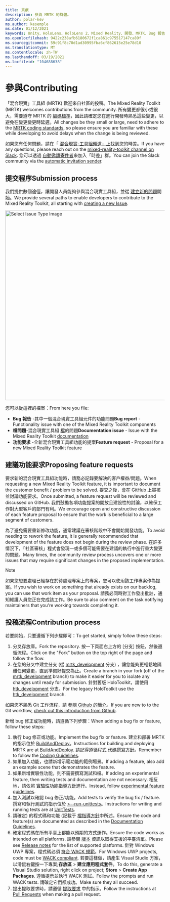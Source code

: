 ```yaml
---
title: 貢獻
description: 參與 MRTK 的群體。
author: polar-kev
ms.author: kesemple
ms.date: 01/12/2021
keywords: Unity、HoloLens、HoloLens 2、Mixed Reality、開發、MRTK、Bug 報告、
ms.openlocfilehash: 9422c238afb6180672f1ca861c975517147ca89f
ms.sourcegitcommit: 59c91f8c70d1ad30995fba6cf862615e25e78d10
ms.translationtype: MT
ms.contentlocale: zh-TW
ms.lasthandoff: 03/19/2021
ms.locfileid: "104688638"
---
```

# <a name="contributing"></a><span data-ttu-id="cf5f7-104">參與</span><span class="sxs-lookup"><span data-stu-id="cf5f7-104">Contributing</span></span>

<span data-ttu-id="cf5f7-105">「混合現實」工具組 (MRTK) 歡迎來自社區的投稿。</span><span class="sxs-lookup"><span data-stu-id="cf5f7-105">The Mixed Reality Toolkit (MRTK) welcomes contributions from the community.</span></span> <span data-ttu-id="cf5f7-106">所有變更都很小或很大，需要遵守 MRTK 的 [編碼標準](CodingGuidelines.md)，因此請確定您在進行開發時熟悉這些變更，以避免在變更變更時延遲。</span><span class="sxs-lookup"><span data-stu-id="cf5f7-106">All changes be they small or large, need to adhere to the [MRTK coding standards](CodingGuidelines.md), so please ensure you are familiar with these while developing to avoid delays when the change is being reviewed.</span></span>

<span data-ttu-id="cf5f7-107">如果您有任何問題，請在「 [混合現實-工具組頻道」上](https://holodevelopers.slack.com/messages/C2H4HT858)找到您的時差。</span><span class="sxs-lookup"><span data-stu-id="cf5f7-107">If you have any questions, please reach out on the [mixed-reality-toolkit channel on Slack](https://holodevelopers.slack.com/messages/C2H4HT858).</span></span>
<span data-ttu-id="cf5f7-108">您可以透過 [自動邀請寄件者](https://holodevelopersslack.azurewebsites.net/)來加入「時差」群。</span><span class="sxs-lookup"><span data-stu-id="cf5f7-108">You can join the Slack community via the [automatic invitation sender](https://holodevelopersslack.azurewebsites.net/).</span></span>

## <a name="submission-process"></a><span data-ttu-id="cf5f7-109">提交程序</span><span class="sxs-lookup"><span data-stu-id="cf5f7-109">Submission process</span></span>

<span data-ttu-id="cf5f7-110">我們提供數個途徑，讓開發人員能夠參與混合現實工具組，並從 [建立新的問題](https://github.com/Microsoft/MixedRealityToolkit-Unity/issues/new/choose)開始。</span><span class="sxs-lookup"><span data-stu-id="cf5f7-110">We provide several paths to enable developers to contribute to the Mixed Reality Toolkit, all starting with [creating a new Issue](https://github.com/Microsoft/MixedRealityToolkit-Unity/issues/new/choose).</span></span>

<img src="../features/images/contributing/SelectIssueType.png" width="600" alt="Select Issue Type Image">

<span data-ttu-id="cf5f7-111">您可以從這裡的檔案：</span><span class="sxs-lookup"><span data-stu-id="cf5f7-111">From here you file:</span></span>

- <span data-ttu-id="cf5f7-112">**Bug 報告** -其中一個混合現實工具組元件的功能問題</span><span class="sxs-lookup"><span data-stu-id="cf5f7-112">**Bug report** - Functionality issue with one of the Mixed Reality Toolkit components</span></span>
- <span data-ttu-id="cf5f7-113">**檔問題**-混合現實工具組 [檔](https://microsoft.github.io/MixedRealityToolkit-Unity)的問題</span><span class="sxs-lookup"><span data-stu-id="cf5f7-113">**Documentation issue** - Issue with the Mixed Reality Toolkit [documentation](https://microsoft.github.io/MixedRealityToolkit-Unity)</span></span>
- <span data-ttu-id="cf5f7-114">**功能要求** -全新混合現實工具組功能的提案</span><span class="sxs-lookup"><span data-stu-id="cf5f7-114">**Feature request** - Proposal for a new Mixed Reality Toolkit feature</span></span>

## <a name="proposing-feature-requests"></a><span data-ttu-id="cf5f7-115">建議功能要求</span><span class="sxs-lookup"><span data-stu-id="cf5f7-115">Proposing feature requests</span></span>

<span data-ttu-id="cf5f7-116">要求新的混合現實工具組功能時，請務必記錄要解決的客戶權益/問題。</span><span class="sxs-lookup"><span data-stu-id="cf5f7-116">When requesting a new Mixed Reality Toolkit feature, it is important to document the customer benefit / problem to be solved.</span></span> <span data-ttu-id="cf5f7-117">提交之後，會在 GitHub 上審核並討論功能要求。</span><span class="sxs-lookup"><span data-stu-id="cf5f7-117">Once submitted, a feature request will be reviewed and discussed on GitHub.</span></span> <span data-ttu-id="cf5f7-118">我們鼓勵各項功能提案的開放且建設性的討論，以確保工作對大型客戶的部門有利。</span><span class="sxs-lookup"><span data-stu-id="cf5f7-118">We encourage open and constructive discussion of each feature proposal to ensure that the work is beneficial to a large segment of customers.</span></span>

<span data-ttu-id="cf5f7-119">為了避免需要重新修改功能，通常建議在審核階段中不會開始開發功能。</span><span class="sxs-lookup"><span data-stu-id="cf5f7-119">To avoid needing to rework the feature, it is generally recommended that development of the feature does not begin during the review phase.</span></span> <span data-ttu-id="cf5f7-120">在許多情況下，「社區審核」程式會發現一或多個可能需要在建議的執行中進行重大變更的問題。</span><span class="sxs-lookup"><span data-stu-id="cf5f7-120">Many times, the community review process uncovers one or more issues that may require significant changes in the proposed implementation.</span></span>

> [!NOTE]
> <span data-ttu-id="cf5f7-121">如果您想要處理已經存在於待處理專案上的專案，您可以使用該工作專案作為提案。</span><span class="sxs-lookup"><span data-stu-id="cf5f7-121">If you wish to work on something that already exists on our backlog, you can use that work item as your proposal.</span></span> <span data-ttu-id="cf5f7-122">請務必同時對工作發出批註，通知維護人員您正在完成該工作。</span><span class="sxs-lookup"><span data-stu-id="cf5f7-122">Be sure to also comment on the task notifying maintainers that you're working towards completing it.</span></span>

## <a name="contribution-process"></a><span data-ttu-id="cf5f7-123">投稿流程</span><span class="sxs-lookup"><span data-stu-id="cf5f7-123">Contribution process</span></span>

<span data-ttu-id="cf5f7-124">若要開始，只要遵循下列步驟即可：</span><span class="sxs-lookup"><span data-stu-id="cf5f7-124">To get started, simply follow these steps:</span></span>

1. <span data-ttu-id="cf5f7-125">分叉存放庫。</span><span class="sxs-lookup"><span data-stu-id="cf5f7-125">Fork the repository.</span></span> <span data-ttu-id="cf5f7-126">按一下頁面右上方的 [分支] 按鈕，然後遵循流程。</span><span class="sxs-lookup"><span data-stu-id="cf5f7-126">Click on the "Fork" button on the top right of the page and follow the flow.</span></span>
1. <span data-ttu-id="cf5f7-127">在您的分叉中建立分支 (從 [mrtk_development](https://github.com/microsoft/mixedrealitytoolkit-unity/tree/mrtk_development) 分支) ，讓您能夠更輕鬆地隔離任何變更，直到準備好提交為止。</span><span class="sxs-lookup"><span data-stu-id="cf5f7-127">Create a branch in your fork (off of the [mrtk_development](https://github.com/microsoft/mixedrealitytoolkit-unity/tree/mrtk_development) branch) to make it easier for you to isolate any changes until ready for submission.</span></span> <span data-ttu-id="cf5f7-128">針對舊版 HoloToolkit，請使用 [htk_development](https://github.com/Microsoft/MixedRealityToolkit-Unity/tree/htk_development) 分支。</span><span class="sxs-lookup"><span data-stu-id="cf5f7-128">For the legacy HoloToolkit use the [htk_development](https://github.com/Microsoft/MixedRealityToolkit-Unity/tree/htk_development) branch.</span></span>

<span data-ttu-id="cf5f7-129">如果您不熟悉 Git 工作流程，請 [參閱 Github 的簡介](https://guides.github.com/activities/hello-world/)。</span><span class="sxs-lookup"><span data-stu-id="cf5f7-129">If you are new to to the Git workflow, [check out this introduction from Github](https://guides.github.com/activities/hello-world/).</span></span>

<span data-ttu-id="cf5f7-130">新增 bug 修正或功能時，請遵循下列步驟：</span><span class="sxs-lookup"><span data-stu-id="cf5f7-130">When adding a bug fix or feature, follow these steps:</span></span>

1. <span data-ttu-id="cf5f7-131">執行 bug 修正或功能。</span><span class="sxs-lookup"><span data-stu-id="cf5f7-131">Implement the bug fix or feature.</span></span> <span data-ttu-id="cf5f7-132">建立和部署 MRTK 的指示位於 [BuildAndDeploy](../updates-deployment/BuildAndDeploy.md)。</span><span class="sxs-lookup"><span data-stu-id="cf5f7-132">Instructions for building and deploying MRTK are at [BuildAndDeploy](../updates-deployment/BuildAndDeploy.md).</span></span> <span data-ttu-id="cf5f7-133">請記得遵循程式 [代碼撰寫方針](CodingGuidelines.md)。</span><span class="sxs-lookup"><span data-stu-id="cf5f7-133">Remember to follow the [Coding Guidelines](CodingGuidelines.md).</span></span>
1. <span data-ttu-id="cf5f7-134">如果加入功能，也請新增示範功能的範例場景。</span><span class="sxs-lookup"><span data-stu-id="cf5f7-134">If adding a feature, also add an example scene that demonstrates the feature.</span></span>
1. <span data-ttu-id="cf5f7-135">如果新增實驗性功能，則不需要撰寫測試和檔。</span><span class="sxs-lookup"><span data-stu-id="cf5f7-135">If adding an experimental feature, then writing tests and documentation are not necessary.</span></span> <span data-ttu-id="cf5f7-136">相反地，請依照 [實驗性功能指導方針](ExperimentalFeatures.md)進行。</span><span class="sxs-lookup"><span data-stu-id="cf5f7-136">Instead, follow [experimental feature guidelines](ExperimentalFeatures.md).</span></span>
1. <span data-ttu-id="cf5f7-137">加入測試以確認 bug 修正/功能。</span><span class="sxs-lookup"><span data-stu-id="cf5f7-137">Add tests to verify the bug fix / feature.</span></span> <span data-ttu-id="cf5f7-138">撰寫和執行測試的指示位於 [>--run-unittests](UnitTests.md)。</span><span class="sxs-lookup"><span data-stu-id="cf5f7-138">Instructions for writing and running tests are at [UnitTests](UnitTests.md).</span></span>
1. <span data-ttu-id="cf5f7-139">請確定) 的程式碼和功能 (記載于 [檔指導方針](DocumentationGuide.md)中所述。</span><span class="sxs-lookup"><span data-stu-id="cf5f7-139">Ensure the code and feature(s) are documented as described in the [Documentation Guidelines](DocumentationGuide.md).</span></span>
1. <span data-ttu-id="cf5f7-140">確定程式碼在所有平臺上都能以預期的方式運作。</span><span class="sxs-lookup"><span data-stu-id="cf5f7-140">Ensure the code works as intended on all platforms.</span></span> <span data-ttu-id="cf5f7-141">請參閱 [版本](../packages-releases/ReleaseNotes.md) 資訊以取得支援的平臺清單。</span><span class="sxs-lookup"><span data-stu-id="cf5f7-141">Please see [Release notes](../packages-releases/ReleaseNotes.md) for the list of supported platforms.</span></span> <span data-ttu-id="cf5f7-142">針對 Windows UWP 專案，程式碼必須 [符合 WACK 規範](https://developer.microsoft.com/windows/develop/app-certification-kit)。</span><span class="sxs-lookup"><span data-stu-id="cf5f7-142">For Windows UWP projects, code must be [WACK compliant](https://developer.microsoft.com/windows/develop/app-certification-kit).</span></span> <span data-ttu-id="cf5f7-143">若要這樣做，請產生 Visual Studio 方案，以滑鼠右鍵按一下專案;**存放區**  > **建立應用程式套件**。</span><span class="sxs-lookup"><span data-stu-id="cf5f7-143">To do this, generate a Visual Studio solution, right click on project; **Store** > **Create App Packages**.</span></span> <span data-ttu-id="cf5f7-144">遵循提示並執行 WACK 測試。</span><span class="sxs-lookup"><span data-stu-id="cf5f7-144">Follow the prompts and run WACK tests.</span></span> <span data-ttu-id="cf5f7-145">請確定它們都成功。</span><span class="sxs-lookup"><span data-stu-id="cf5f7-145">Make sure they all succeed.</span></span>
1. <span data-ttu-id="cf5f7-146">提出提取要求時，請遵循 [提取要求](PullRequests.md) 中的指示。</span><span class="sxs-lookup"><span data-stu-id="cf5f7-146">Follow the instructions at [Pull Requests](PullRequests.md) when making a pull request.</span></span>
